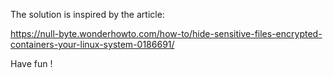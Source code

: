 The solution is inspired by the article:

https://null-byte.wonderhowto.com/how-to/hide-sensitive-files-encrypted-containers-your-linux-system-0186691/

Have fun !
